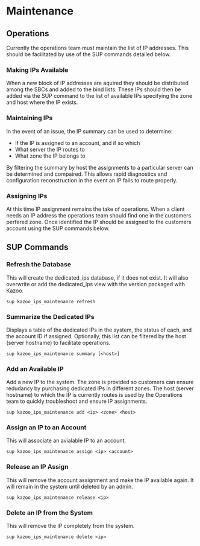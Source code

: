 # Maintenance

## Operations

Currently the operations team must maintain the list of IP addresses.  This should be facilitated by use of the SUP commands detailed below.

### Making IPs Available
When a new block of IP addresses are aquired they should be distributed among the SBCs and added to the bind lists.  These IPs should then be added via the SUP command to the list of available IPs specifying the zone and host where the IP exists.

### Maintaining IPs
In the event of an issue, the IP summary can be used to determine:
* If the IP is assigned to an account, and if so which
* What server the IP routes to
* What zone the IP belongs to

By filtering the summary by host the assignments to a particular server can be determined and compaired.  This allows rapid diagnostics and configuration reconstruction in the event an IP fails to route properly.

### Assigning IPs
At this time IP assignment remains the take of operations.  When a client needs an IP address the operations team should find one in the customers perfered zone.  Once identified the IP should be assigned to the customers account using the SUP commands below.

## SUP Commands

### Refresh the Database
This will create the dedicated_ips database, if it does not exist.  It will also overwrite or add the dedicated_ips view with the version packaged with Kazoo.

    sup kazoo_ips_maintenance refresh

### Summarize the Dedicated IPs
Displays a table of the dedicated IPs in the system, the status of each, and the account ID if assigned.  Optionally, this list can be filtered by the host (server hostname) to facilitate operations.

    sup kazoo_ips_maintenance summary [<host>]

### Add an Available IP
Add a new IP to the system.  The zone is provided so customers can ensure redudancy by purchasing dedicated IPs in different zones.  The host (server hostname) to which the IP is currently routes is used by the Operations team to quickly troubleshoot and ensure IP assignments.

    sup kazoo_ips_maintenance add <ip> <zone> <host>


### Assign an IP to an Account
This will associate an avialable IP to an account.

    sup kazoo_ips_maintenance assign <ip> <account>


### Release an IP Assign
This will remove the account assignment and make the IP available again.  It will remain in the system until deleted by an admin.

    sup kazoo_ips_maintenance release <ip>


### Delete an IP from the System
This will remove the IP completely from the system.

    sup kazoo_ips_maintenance delete <ip>
